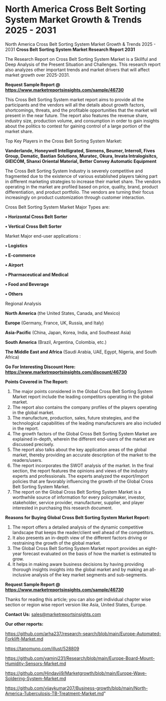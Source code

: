# North America Cross Belt Sorting System Market Growth & Trends 2025 - 2031
North America Cross Belt Sorting System Market Growth & Trends 2025 - 2031
<strong>Cross Belt Sorting System Market Research Report 2031</strong>

The Research Report on Cross Belt Sorting System Market is a Skillful and Deep Analysis of the Present Situation and Challenges. This research report also analyzes other important trends and market drivers that will affect market growth over 2025-2031.

<strong>Request Sample Report @ <a href=https://www.marketreportsinsights.com/sample/46730>https://www.marketreportsinsights.com/sample/46730</a></strong>

This Cross Belt Sorting System market report aims to provide all the participants and the vendors will all the details about growth factors, shortcomings, threats, and the profitable opportunities that the market will present in the near future. The report also features the revenue share, industry size, production volume, and consumption in order to gain insights about the politics to contest for gaining control of a large portion of the market share.

Top Key Players in the Cross Belt Sorting System Market:

<strong>Vanderlande, Honeywell Intelligrated, Siemens, Beumer, Interroll, Fives Group, Dematic, Bastian Solutions, Muratec, Okura, Invata Intralogisitcs, GIEICOM, Shanxi Oriental Material, Better Convey Automatic Equipment</strong>

The Cross Belt Sorting System Industry is severely competitive and fragmented due to the existence of various established players taking part in different marketing strategies to increase their market share. The vendors operating in the market are profiled based on price, quality, brand, product differentiation, and product portfolio. The vendors are turning their focus increasingly on product customization through customer interaction.

Cross Belt Sorting System Market Major Types are:

<strong>•  Horizontal Cross Belt Sorter

•  Vertical Cross Belt Sorter</strong>

Market Major end-user applications :

<strong>•  Logistics

•  E-commerce

•  Airport

•  Pharmaceutical and Medical

•  Food and Beverage

•  Others</strong>

Regional Analysis

</u><strong><b>North America</b></strong> (the United States, Canada, and Mexico)

<strong><b>Europe </b></strong>(Germany, France, UK, Russia, and Italy)

<strong><b>Asia-Pacific</b></strong> (China, Japan, Korea, India, and Southeast Asia)

<strong><b>South America</b></strong> (Brazil, Argentina, Colombia, etc.)

<strong><b>The Middle East and Africa</b></strong> (Saudi Arabia, UAE, Egypt, Nigeria, and South Africa)

<strong>Go For Interesting Discount Here: <a href=https://www.marketreportsinsights.com/discount/46730>https://www.marketreportsinsights.com/discount/46730</a></strong>

<strong>Points Covered in The Report:</strong>
<ol>
  <li>The major points considered in the Global Cross Belt Sorting System Market report include the leading competitors operating in the global market.</li>
  <li>The report also contains the company profiles of the players operating in the global market.</li>
  <li>The manufacture, production, sales, future strategies, and the technological capabilities of the leading manufacturers are also included in the report.</li>
  <li>The growth factors of the Global Cross Belt Sorting System Market are explained in-depth, wherein the different end-users of the market are discussed precisely.</li>
  <li>The report also talks about the key application areas of the global market, thereby providing an accurate description of the market to the readers/users.</li>
  <li>The report incorporates the SWOT analysis of the market. In the final section, the report features the opinions and views of the industry experts and professionals. The experts analyzed the export/import policies that are favorably influencing the growth of the Global Cross Belt Sorting System Market.</li>
  <li>The report on the Global Cross Belt Sorting System Market is a worthwhile source of information for every policymaker, investor, stakeholder, service provider, manufacturer, supplier, and player interested in purchasing this research document.</li>
</ol>
<strong>Reasons for Buying Global Cross Belt Sorting System Market Report:</strong>

<ol>
  <li>The report offers a detailed analysis of the dynamic competitive landscape that keeps the reader/client well ahead of the competitors.</li>
  <li>It also presents an in-depth view of the different factors driving or restraining the growth of the global market.</li>
  <li>The Global Cross Belt Sorting System Market report provides an eight-year forecast evaluated on the basis of how the market is estimated to grow.</li>
  <li>It helps in making aware business decisions by having providing thorough insights insights into the global market and by making an all-inclusive analysis of the key market segments and sub-segments.</li>
</ol>
<strong>Request Sample Report @ <a href=https://www.marketreportsinsights.com/sample/46730>https://www.marketreportsinsights.com/sample/46730</a></strong>


Thanks for reading this article; you can also get individual chapter wise section or region wise report version like Asia, United States, Europe.

<strong>Contact Us:</strong>
sales@marketreportsinsights.com

<strong>Our other reports:</strong>

<a href=https://github.com/arha237/research-search/blob/main/Europe-Automated-Forklift-Market.md>https://github.com/arha237/research-search/blob/main/Europe-Automated-Forklift-Market.md</a>

<a href=https://tanomuno.com/illust/528809>https://tanomuno.com/illust/528809</a>

<a href=https://github.com/yamini231/Research/blob/main/Europe-Board-Mount-Humidity-Sensors-Market.md>https://github.com/yamini231/Research/blob/main/Europe-Board-Mount-Humidity-Sensors-Market.md</a>

<a href=https://github.com/Hindavii9/Marketgrowth/blob/main/Europe-Wave-Soldering-System-Market.md>https://github.com/Hindavii9/Marketgrowth/blob/main/Europe-Wave-Soldering-System-Market.md</a>

<a href=https://github.com/vijaykumar207/Business-growth/blob/main/North-America-Tuberculosis-TB-Treatment-Market.md>https://github.com/vijaykumar207/Business-growth/blob/main/North-America-Tuberculosis-TB-Treatment-Market.md</a>"

